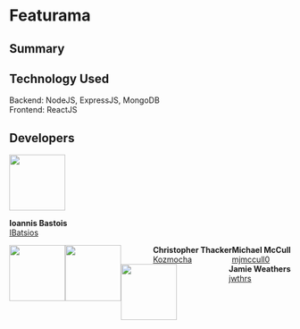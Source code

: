 # Featurama

## Summary

## Technology Used
Backend: NodeJS, ExpressJS, MongoDB 
<br>
Frontend: ReactJS

## Developers
<div>
    <div>
        <p>
            <a href="https://github.com/IBatsios">
                <img src="https://avatars3.githubusercontent.com/u/19176974?s=460&v=4" width="100" height="100">
            </a>
        </p>
        <p>
            <b>Ioannis Bastois</b><br>
            <a href="https://github.com/IBatsios">IBatsios</a>
        </P>
    </div>
    <div>
        <a href="https://github.com/mjmccull0">
            <img style="float:left" src="https://avatars1.githubusercontent.com/u/42848059?s=460&v=4" width="100" height="100"/>
        </a>
        <div style="float:right">
        <b>Michael McCull</b><br>
        <a href="https://github.com/mjmccull0">mjmccull0</a>
        </div>
    </div>
    <div>
        <a href="https://github.com/Kozmocha">
            <img style="float:left" src="https://avatars0.githubusercontent.com/u/24241518?s=460&v=4" width="100" height="100"/>
        </a>
        <div style="float:right">
        <b>Christopher Thacker</b><br>
        <a href="https://github.com/Kozmocha">Kozmocha</a>
        </div>
    </div>
    <div>
        <a href="https://github.com/jwthrs">
            <img style="float:left" src="https://avatars3.githubusercontent.com/u/26640295?s=460&v=4" width="100" height="100"/>
        </a>
        <div style="float:right">
        <b>Jamie Weathers</b><br>
        <a href="https://github.com/jwthrs">jwthrs</a>
        </div>
    </div>

</div> 

